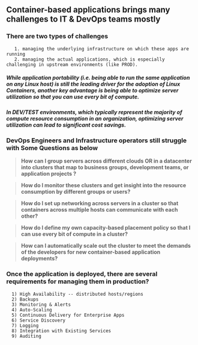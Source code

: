 ## Container-based applications brings many challenges to IT & DevOps teams mostly 

### There are two types of challenges 
``` 
   1. managing the underlying infrastructure on which these apps are running
   2. managing the actual applications, which is especially challenging in upstream environments (like PROD).
```

##### While application portability (i.e. being able to run the same application on any Linux host) is still the leading driver for the adoption of Linux Containers, another key advantage is being able to optimize server utilization so that you can use every bit of compute. 

##### In DEV/TEST environments, which typically represent the majority of compute resource consumption in an organization, optimizing server utilization can lead to significant cost savings.


### DevOps Engineers and Infrastructure operators still struggle with Some Questions as below

> **How can I group servers across different clouds OR in a datacenter into clusters that map to business groups, development teams, or application projects ?**

> **How do I monitor these clusters and get insight into the resource consumption by different groups or users?**

> **How do I set up networking across servers in a cluster so that containers across multiple hosts can communicate with each other?**

> **How do I define my own capacity-based placement policy so that I can use every bit of compute in a cluster?**

> **How can I automatically scale out the cluster to meet the demands of the developers for new container-based application deployments?**

### Once the application is deployed, there are several requirements for managing them in production?
```
  1) High Availability -- distributed hosts/regions
  2) Backups
  3) Monitoring & Alerts
  4) Auto-Scaling
  5) Continuous Delivery for Enterprise Apps
  6) Service Discovery
  7) Logging
  8) Integration with Existing Services
  9) Auditing
```
